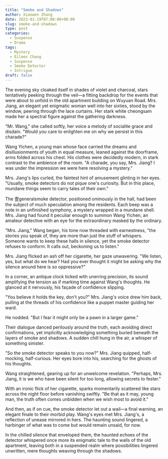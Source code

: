 ```yaml
---
title: "Smoke and Shadows"
author: Xiaowen Zhang
date: 2023-01-19T07:00:00+08:00
slug: smoke-and-shadows
type: post
categories:
  - Suspense
  - Drama
tags:
  - Mystery
  - Eileen Chang
  - Suspense
  - Smoke Detector
  - Intrigue
draft: false
---
```


The evening sky cloaked itself in shades of violet and charcoal, stars tentatively peeking through the veil—a fitting backdrop for the events that were about to unfold in the old apartment building on Wuyuan Road. Mrs. Jiang, an elegant yet enigmatic woman well into her sixties, stood by the window, peering through the lace curtains. Her stark white cheongsam made her a spectral figure against the gathering darkness.

"Mr. Wang," she called softly, her voice a melody of socialite grace and disdain. "Would you care to enlighten me on why we persist in this charade?"

Wang Yichen, a young man whose face carried the dreams and disillusionments of youth in equal measure, leaned against the doorframe, arms folded across his chest. His clothes were decidedly modern, in stark contrast to the ambience of the room. "A charade, you say, Mrs. Jiang? I was under the impression we were here resolving a mystery."

Mrs. Jiang's lips curled, the faintest hint of amusement glinting in her eyes. "Usually, smoke detectors do not pique one's curiosity. But in this place, mundane things seem to carry tales of their own."

The 壹generalsmoke detector, positioned ominously in the hall, had been the subject of much speculation among the residents. Each beep was a note in an unfinished symphony, a mystery wrapped in a mundane shell. Mrs. Jiang had found it peculiar enough to summon Wang Yichen, an amateur detective with an eye for the extraordinary masked by the ordinary.

"Mrs. Jiang," Wang began, his tone now threaded with earnestness, "the stories you speak of, they are more than just the stuff of whispers. Someone wants to keep these halls in silence, yet the smoke detector refuses to conform. It calls out, beckoning us to listen."

Mrs. Jiang flicked an ash off her cigarette, her gaze unwavering. "We listen, yes, but what do we hear? Had you ever thought it might be asking why the silence around here is so oppressive?"

In a corner, an antique clock ticked with unerring precision, its sound amplifying the tension as if marking time against Wang's thoughts. He glanced at it nervously, his façade of confidence slipping.

"You believe it holds the key, don't you?" Mrs. Jiang's voice drew him back, pulling at the threads of his confidence like a puppet master guiding her ward.

He nodded. "But I fear it might only be a pawn in a larger game."

Their dialogue danced perilously around the truth, each avoiding direct confirmations, yet implicitly acknowledging something buried beneath the layers of smoke and shadows. A sudden chill hung in the air, a whisper of something sinister.

"So the smoke detector speaks to you now?" Mrs. Jiang quipped, half-mocking, half-curious. Her eyes bore into his, searching for the ghosts of his thoughts.

Wang straightened, gearing up for an unwelcome revelation. "Perhaps, Mrs. Jiang, it is we who have been silent for too long, allowing secrets to fester."

With an ironic flick of her cigarette, sparks momentarily scattered like stars across the night floor before vanishing swiftly. "Be that as it may, young man, the truth often comes unbidden when we wish most to avoid it."

And then, as if on cue, the smoke detector let out a wail—a final warning, an elegant finale to their morbid play. Wang's eyes met Mrs. Jiang's, a reflection of unease mirrored in hers. The haunting sound lingered, a harbinger of what was to come but would remain unsaid, for now.

In the chilled silence that enveloped them, the haunted echoes of the detector whispered once more its enigmatic tale to the walls of the old apartment, leaving both in a suspended realm where possibilities lingered unwritten, mere thoughts weaving through the shadows.
